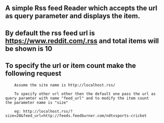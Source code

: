 ## A simple Rss feed Reader which accepts the url as query parameter and displays the item.

## By default the rss feed url is https://www.reddit.com/.rss and total items will be shown is 10

## To specify the url or item count make the following request

		Assume the site name is http://localhost.rss/
		
		To specify other url other then the default one pass the url as query paramter with name "feed_url" and to modify the item count 		 the parameter name is "size"
		
		eg: http://localhost.rss/?size=20&feed_url=http://feeds.feedburner.com/ndtvsports-cricket

